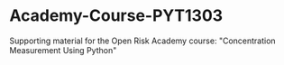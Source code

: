 # Academy-Course-PYT1303
Supporting material for the Open Risk Academy course: "Concentration Measurement Using Python"

